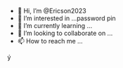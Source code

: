 - 👋 Hi, I’m @Ericson2023
- 👀 I’m interested in ...password pin
- 🌱 I’m currently learning ...
- 💞️ I’m looking to collaborate on ...
- 📫 How to reach me ...

<!---
Ericson2022/Ericson2022 is a ✨ special ✨ repository because its `README.md` (this file) appears on your GitHub profile.
You can click the Preview link to take a look at your changes.
---> ý
